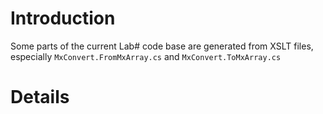 # Introduction #

Some parts of the current Lab# code base are generated from XSLT files, especially `MxConvert.FromMxArray.cs` and `MxConvert.ToMxArray.cs`

# Details #
